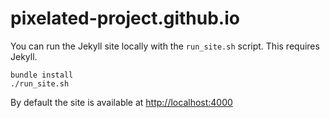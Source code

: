 pixelated-project.github.io
===========================

You can run the Jekyll site locally with the `run_site.sh` script. This requires Jekyll.

    bundle install
    ./run_site.sh

By default the site is available at [http://localhost:4000](http://localhost:4000)
    

